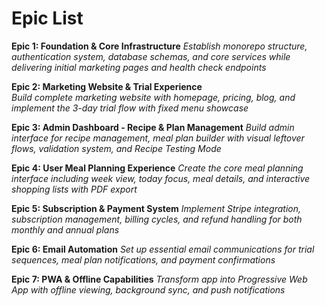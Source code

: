 # Epic List

**Epic 1: Foundation & Core Infrastructure**
_Establish monorepo structure, authentication system, database schemas, and core services while delivering initial marketing pages and health check endpoints_

**Epic 2: Marketing Website & Trial Experience**  
_Build complete marketing website with homepage, pricing, blog, and implement the 3-day trial flow with fixed menu showcase_

**Epic 3: Admin Dashboard - Recipe & Plan Management**
_Build admin interface for recipe management, meal plan builder with visual leftover flows, validation system, and Recipe Testing Mode_

**Epic 4: User Meal Planning Experience**
_Create the core meal planning interface including week view, today focus, meal details, and interactive shopping lists with PDF export_

**Epic 5: Subscription & Payment System**
_Implement Stripe integration, subscription management, billing cycles, and refund handling for both monthly and annual plans_

**Epic 6: Email Automation**
_Set up essential email communications for trial sequences, meal plan notifications, and payment confirmations_

**Epic 7: PWA & Offline Capabilities**
_Transform app into Progressive Web App with offline viewing, background sync, and push notifications_
